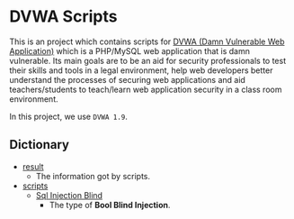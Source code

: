 # DVWA Scripts

This is an project which contains scripts for [DVWA (Damn Vulnerable Web Application)](https://github.com/) which is a PHP/MySQL web application that is damn vulnerable. Its main goals are to be an aid for security professionals to test their skills and tools in a legal environment, help web developers better understand the processes of securing web applications and aid teachers/students to teach/learn web application security in a class room environment.

In this project, we use `DVWA 1.9`.

## Dictionary
- [result](./result)
    - The information got by scripts.
- [scripts](./Scripts)
  - [Sql Injection Blind](./Scripts/SQLInjectionBlind.py)
    - The type of **Bool Blind Injection**.